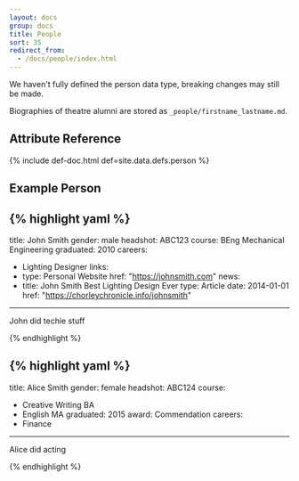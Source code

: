 ```yaml
---
layout: docs
group: docs
title: People
sort: 35
redirect_from:
  - /docs/people/index.html
---
```


<div class="box-warning">
  <i class="fa fa-exclamation-triangle"></i> We haven't fully defined the person data type, breaking changes may still be made.
</div>

Biographies of theatre alumni are stored as `_people/firstname_lastname.md`.

## <i class="fa fa-tags"></i> Attribute Reference

{% include def-doc.html def=site.data.defs.person %}

## <i class="octicon octicon-code"></i> Example Person

{% highlight yaml %}
---
title: John Smith
gender: male
headshot: ABC123
course: BEng Mechanical Engineering
graduated: 2010
careers:
  - Lighting Designer
links:
  - type: Personal Website
    href: "https://johnsmith.com"
news:
  - title: John Smith Best Lighting Design Ever
    type: Article
    date: 2014-01-01
    href: "https://chorleychronicle.info/johnsmith"
---

John did techie stuff

{% endhighlight %}

{% highlight yaml %}
---
title: Alice Smith
gender: female
headshot: ABC124
course:
  - Creative Writing BA
  - English MA
graduated: 2015
award: Commendation
careers:
  - Finance
---

Alice did acting

{% endhighlight %}
